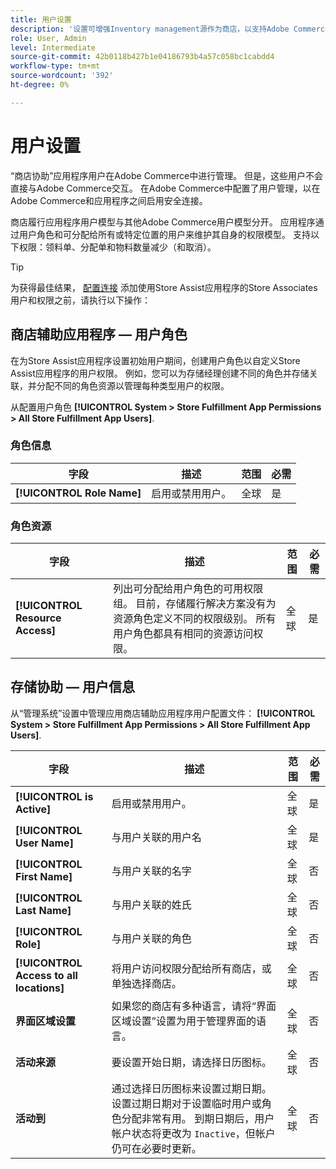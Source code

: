 ```yaml
---
title: 用户设置
description: '设置可增强Inventory management源作为商店，以支持Adobe Commerce的商店实施解决方案。 '
role: User, Admin
level: Intermediate
source-git-commit: 42b0118b427b1e04186793b4a57c058bc1cabdd4
workflow-type: tm+mt
source-wordcount: '392'
ht-degree: 0%

---
```



# 用户设置

“商店协助”应用程序用户在Adobe Commerce中进行管理。 但是，这些用户不会直接与Adobe Commerce交互。 在Adobe Commerce中配置了用户管理，以在Adobe Commerce和应用程序之间启用安全连接。

商店履行应用程序用户模型与其他Adobe Commerce用户模型分开。 应用程序通过用户角色和可分配给所有或特定位置的用户来维护其自身的权限模型。 支持以下权限：领料单、分配单和物料数量减少（和取消）。

>[!TIP]
>
>为获得最佳结果， [配置连接](connect-set-up-service.md) 添加使用Store Assist应用程序的Store Associates用户和权限之前，请执行以下操作：

## 商店辅助应用程序 — 用户角色

在为Store Assist应用程序设置初始用户期间，创建用户角色以自定义Store Assist应用程序的用户权限。 例如，您可以为存储经理创建不同的角色并存储关联，并分配不同的角色资源以管理每种类型用户的权限。

从配置用户角色 **[!UICONTROL System > Store Fulfillment App Permissions > All Store Fulfillment App Users]**.

### 角色信息

| **字段** | **描述** | **范围** | **必需** |
|----------------------------|-------------------------|-----------|--------------|
| **[!UICONTROL Role Name]** | 启用或禁用用户。 | 全球 | 是 |

### 角色资源

| **字段** | **描述** | **范围** | **必需** |
|----------------------------------|--------------------------------------------------------------------------------------------------------------------------------------------------------------------------------------------------------------------------------------------|-----------|--------------|
| **[!UICONTROL Resource Access]** | 列出可分配给用户角色的可用权限组。 目前，存储履行解决方案没有为资源角色定义不同的权限级别。 所有用户角色都具有相同的资源访问权限。 | 全球 | 是 |

## 存储协助 — 用户信息

从“管理系统”设置中管理应用商店辅助应用程序用户配置文件：  **[!UICONTROL System > Store Fulfillment App Permissions > All Store Fulfillment App Users]**.

| **字段** | **描述** | **范围** | **必需** |
|------------------------------------------|-------------------------------------------------------------------------------------------------------------------------------------------------------------------------------------------------------------------------------------------------------------------------|-----------|--------------|
| **[!UICONTROL is Active]** | 启用或禁用用户。 | 全球 | 是 |
| **[!UICONTROL User Name]** | 与用户关联的用户名 | 全球 | 是 |
| **[!UICONTROL First Name]** | 与用户关联的名字 | 全球 | 否 |
| **[!UICONTROL Last Name]** | 与用户关联的姓氏 | 全球 | 否 |
| **[!UICONTROL Role]** | 与用户关联的角色 | 全球 | 否 |
| **[!UICONTROL Access to all locations]** | 将用户访问权限分配给所有商店，或单独选择商店。 | 全球 | 否 |
| **界面区域设置** | 如果您的商店有多种语言，请将“界面区域设置”设置为用于管理界面的语言。 | 全球 | 否 |
| **活动来源** | 要设置开始日期，请选择日历图标。 | 全球 | 否 |
| **活动到** | 通过选择日历图标来设置过期日期。 设置过期日期对于设置临时用户或角色分配非常有用。 到期日期后，用户帐户状态将更改为 `Inactive`，但帐户仍可在必要时更新。 | 全球 | 否 |
